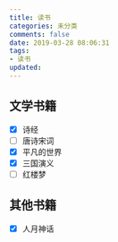 ```yaml
---
title: 读书
categories: 未分类
comments: false
date: 2019-03-28 08:06:31
tags:
- 读书
updated:
---
```

## 文学书籍
- [x] 诗经
- [ ] 唐诗宋词
- [x] 平凡的世界
- [x] 三国演义
- [ ] 红楼梦
## 其他书籍
- [x] 人月神话